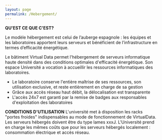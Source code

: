 ```yaml
---
layout: page
permalink: /Hebergement/
---
```


**QU'EST CE QUE C'EST?**

Le modèle hébergement est celui de l’auberge espagnole : les équipes et les laboratoires apportent leurs serveurs et bénéficient de l’infrastructure en termes d’efficacité énergétique. 

Le bâtiment Virtual Data permet l'hébergement de serveurs informatique haute densité dans des conditions optimales d'efficacité énergétique.  Son espace Université a vocation à accueillir les ressources informatiques des laboratoires. 
* Le laboratoire conserve l'entière maîtrise de ses ressources, son utilisation exclusive, et reste entièrement en charge de sa gestion 
* Grâce aux accès réseau haut débit, la délocalisation est transparente
* L'accès 24x7 est garanti par la remise de badges aux responsables d'exploitation des laboratoires 

**CONDITIONS D'UTILISATION**
L'université met à disposition les racks "portes froides" indispensables au mode de fonctionnement de VirtualData. Les serveurs hébergés doivent être du type lames xxxJ. L'Université prend en charge les mêmes coûts que pour les serveurs hébergés localement : consommation électrique et accès réseau. 


